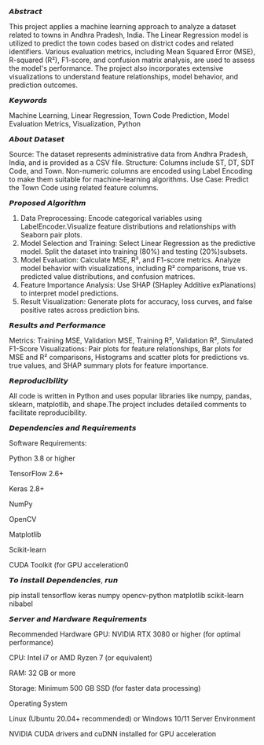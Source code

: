  𝘼𝙗𝙨𝙩𝙧𝙖𝙘𝙩

This project applies a machine learning approach to analyze a dataset related to towns in Andhra Pradesh, India. The Linear Regression model is utilized to predict the town codes based on district codes and related identifiers. Various evaluation metrics, including Mean Squared Error (MSE), R-squared (R²), F1-score, and confusion matrix analysis, are used to assess the model's performance. The project also incorporates extensive visualizations to understand feature relationships, model behavior, and prediction outcomes.


𝙆𝙚𝙮𝙬𝙤𝙧𝙙𝙨

Machine Learning, Linear Regression, Town Code Prediction, Model Evaluation Metrics, Visualization, Python

𝘼𝙗𝙤𝙪𝙩 𝘿𝙖𝙩𝙖𝙨𝙚𝙩

Source: The dataset represents administrative data from Andhra Pradesh, India, and is provided as a CSV file.
Structure:
Columns include ST, DT, SDT Code, and Town.
Non-numeric columns are encoded using Label Encoding to make them suitable for machine-learning algorithms.
Use Case: Predict the Town Code using related feature columns.

𝙋𝙧𝙤𝙥𝙤𝙨𝙚𝙙 𝘼𝙡𝙜𝙤𝙧𝙞𝙩𝙝𝙢

1. Data Preprocessing: Encode categorical variables using LabelEncoder.Visualize feature distributions and relationships with Seaborn pair plots.
2. Model Selection and Training: Select Linear Regression as the predictive model. Split the dataset into training (80%) and testing (20%)subsets.
3. Model Evaluation: Calculate MSE, R², and F1-score metrics. Analyze model behavior with visualizations, including R² comparisons, true vs. predicted value distributions, and confusion matrices.
4. Feature Importance Analysis: Use SHAP (SHapley Additive exPlanations) to interpret model predictions.
5. Result Visualization: Generate plots for accuracy, loss curves, and false positive rates across prediction bins.

𝙍𝙚𝙨𝙪𝙡𝙩𝙨 𝙖𝙣𝙙 𝙋𝙚𝙧𝙛𝙤𝙧𝙢𝙖𝙣𝙘𝙚

Metrics: Training MSE, Validation MSE, Training R², Validation R², Simulated F1-Score
Visualizations: Pair plots for feature relationships, Bar plots for MSE and R² comparisons, Histograms and scatter plots for predictions vs. true values, and SHAP summary plots for feature importance.

𝙍𝙚𝙥𝙧𝙤𝙙𝙪𝙘𝙞𝙗𝙞𝙡𝙞𝙩𝙮

All code is written in Python and uses popular libraries like numpy, pandas, sklearn, matplotlib, and shape.The project includes detailed comments to facilitate reproducibility.

𝘿𝙚𝙥𝙚𝙣𝙙𝙚𝙣𝙘𝙞𝙚𝙨 𝙖𝙣𝙙 𝙍𝙚𝙦𝙪𝙞𝙧𝙚𝙢𝙚𝙣𝙩𝙨

Software Requirements:

Python 3.8 or higher

TensorFlow 2.6+

Keras 2.8+

NumPy

OpenCV

Matplotlib

Scikit-learn

CUDA Toolkit (for GPU acceleration0

𝙏𝙤 𝙞𝙣𝙨𝙩𝙖𝙡𝙡 𝘿𝙚𝙥𝙚𝙣𝙙𝙚𝙣𝙘𝙞𝙚𝙨, 𝙧𝙪𝙣

pip install tensorflow keras numpy opencv-python matplotlib scikit-learn nibabel

𝙎𝙚𝙧𝙫𝙚𝙧 𝙖𝙣𝙙 𝙃𝙖𝙧𝙙𝙬𝙖𝙧𝙚 𝙍𝙚𝙦𝙪𝙞𝙧𝙚𝙢𝙚𝙣𝙩𝙨

Recommended Hardware
GPU: NVIDIA RTX 3080 or higher (for optimal performance)

CPU: Intel i7 or AMD Ryzen 7 (or equivalent)

RAM: 32 GB or more

Storage: Minimum 500 GB SSD (for faster data processing)

Operating System

Linux (Ubuntu 20.04+ recommended) or Windows 10/11
Server Environment

NVIDIA CUDA drivers and cuDNN installed for GPU acceleration
